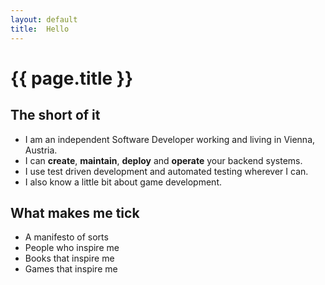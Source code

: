 ```yaml
---
layout: default
title:  Hello
---
```


# {{ page.title }}

## The short of it
- I am an independent Software Developer working and living in Vienna, Austria.
- I can **create**, **maintain**, **deploy** and **operate** your backend systems.
- I use test driven development and automated testing wherever I can.
- I also know a little bit about game development.

## What makes me tick
- A manifesto of sorts
- People who inspire me
- Books that inspire me
- Games that inspire me
